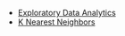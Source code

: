 * [Exploratory Data Analytics](/Supervised_learning/EDA)
* [K Nearest Neighbors](/Supervised_learning/knn.py)
